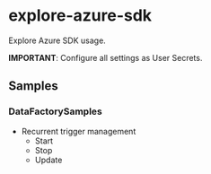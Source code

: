 # explore-azure-sdk

Explore Azure SDK usage.

**IMPORTANT**: Configure all settings as User Secrets.

## Samples

### DataFactorySamples

- Recurrent trigger management
  - Start
  - Stop
  - Update

